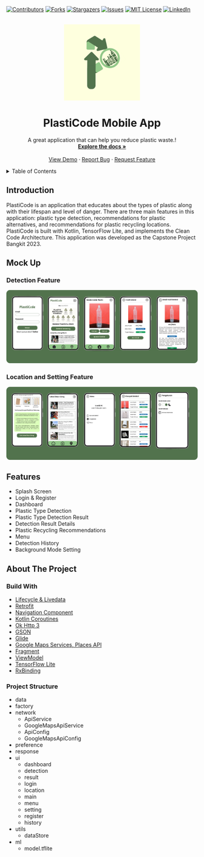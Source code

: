 [![Contributors][contributors-shield]][contributors-url]
[![Forks][forks-shield]][forks-url]
[![Stargazers][stars-shield]][stars-url]
[![Issues][issues-shield]][issues-url]
[![MIT License][license-shield]][license-url]
[![LinkedIn][linkedin-shield]][linkedin-url]

<!-- PROJECT LOGO -->
<br />
<div align="center">
  <a href="https://github.com/acalapatih/PlastiCode_mobileApps">
    <img src="image/plasticode_logo.png" alt="Logo" width="200" height="200">
  </a>

  <h1 align="center">PlastiCode Mobile App</h3>

  <p align="center">
    A great application that can help you reduce plastic waste.!
    <br />
    <a href="https://github.com/acalapatih/PlastiCode_mobileApps"><strong>Explore the docs »</strong></a>
    <br />
    <br />
    <a href="https://github.com/acalapatih/PlastiCode_mobileApps">View Demo</a>
    ·
    <a href="https://github.com/acalapatih/PlastiCode_mobileApps/issues">Report Bug</a>
    ·
    <a href="https://github.com/acalapatih/PlastiCode_mobileApps/issues">Request Feature</a>
  </p>
</div>

<!-- TABLE OF CONTENTS -->
<details>
  <summary>Table of Contents</summary>
  <ol>
    <li><a href="#introduction">Introduction</a></li>
    <li><a href="#mock-up">Mock Up</a></li>
    <li><a href="#features">Features</a></li>
    <li>
      <a href="#about-the-project">About The Project</a>
      <ul>
        <li><a href="#build-with">Build With</a></li>
        <li><a href="#project-structure">Project Structure</a></li>
      </ul>
    </li>
  </ol>
</details>

## Introduction
PlastiCode is an application that educates about the types of plastic along with their lifespan and level of danger. There are three main features in this application: plastic type detection, recommendations for plastic alternatives, and recommendations for plastic recycling locations. PlastiCode is built with Kotlin, TensorFlow Lite, and implements the Clean Code Architecture. This application was developed as the Capstone Project Bangkit 2023.

## Mock Up
### Detection Feature
<img src="image/detection_feature.png" alt="Detection Feature">

### Location and Setting Feature
<img src="image/location_feature.png" alt="Location and Setting Feature">

## Features
- Splash Screen
- Login & Register
- Dashboard
- Plastic Type Detection
- Plastic Type Detection Result
- Detection Result Details
- Plastic Recycling Recommendations
- Menu
- Detection History
- Background Mode Setting

## About The Project
### Build With
- [Lifecycle & Livedata](https://developer.android.com/guide/components/activities/activity-lifecycle?hl=id)
- [Retrofit](https://square.github.io/retrofit/)
- [Navigation Component](https://developer.android.com/guide/navigation/get-started)
- [Kotlin Coroutines](https://www.googleadservices.com/pagead/aclk?sa=L&ai=DChcSEwiU2bPz88f_AhXVk2YCHXdgDDMYABAAGgJzbQ&ohost=www.google.com&cid=CAESbOD2gWGIEaIzh7xPUOGICyK2tbXIr0QUhhlGSrurjKcD6swxwpKj-7IrQ9_iwmDhml1_P_z6seVQZZNvkJ-fiMxTpf1xONyVn40ucS143xA8HR8Y35CCv_06CgyhYufQQc6JFf2g1WPjknZFow&sig=AOD64_1YR8UhDwd6LH3WrvCacezcHvoFUw&q&adurl&ved=2ahUKEwiUqKzz88f_AhUT7TgGHSukAJEQ0Qx6BAgIEAE)
- [Ok Http 3](https://square.github.io/okhttp/)
- [GSON](https://github.com/google/gson)
- [Glide](https://github.com/bumptech/glide)
- [Google Maps Services, Places API](https://developers.google.com/maps/documentation/places/android-sdk/overview)
- [Fragment](https://developer.android.com/guide/fragments?hl=id)
- [ViewModel](https://developer.android.com/topic/libraries/architecture/viewmodel?hl=id)
- [TensorFlow Lite](https://www.tensorflow.org/lite/android)
- [RxBinding](https://github.com/JakeWharton/RxBinding)

### Project Structure
- data
- factory
- network
	- ApiService
	- GoogleMapsApiService
	- ApiConfig
	- GoogleMapsApiConfig
- preference
- response
- ui
	- dashboard
	- detection
	- result
	- login
	- location
	- main
	- menu
	- setting
	- register
	- history
- utils
	- dataStore
- ml
	- model.tflite


<!-- MARKDOWN LINKS & IMAGES -->
<!-- https://www.markdownguide.org/basic-syntax/#reference-style-links -->
[contributors-shield]: https://img.shields.io/github/contributors/acalapatih/PlastiCode_mobileApps.svg?style=for-the-badge
[contributors-url]: https://github.com/acalapatih/PlastiCode_mobileApps/graphs/contributors
[forks-shield]: https://img.shields.io/github/forks/acalapatih/PlastiCode_mobileApps.svg?style=for-the-badge
[forks-url]: https://github.com//acalapatih/PlastiCode_mobileApps/network/members
[stars-shield]: https://img.shields.io/github/stars/acalapatih/PlastiCode_mobileApps.svg?style=for-the-badge
[stars-url]: https://github.com//acalapatih/PlastiCode_mobileApps/stargazers
[issues-shield]: https://img.shields.io/github/issues/acalapatih/PlastiCode_mobileApps.svg?style=for-the-badge
[issues-url]: https://github.com//acalapatih/PlastiCode_mobileApps/issues
[license-shield]: https://img.shields.io/github/license/acalapatih/PlastiCode_mobileApps.svg?style=for-the-badge
[license-url]: https://github.com//acalapatih/PlastiCode_mobileApps/blob/master/LICENSE.txt
[linkedin-shield]: https://img.shields.io/badge/-LinkedIn-black.svg?style=for-the-badge&logo=linkedin&colorB=555
[linkedin-url]: https://linkedin.com/in/amir-acalapati-henry
